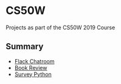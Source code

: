 # CS50W
Projects as part of the CS50W 2019 Course

## Summary
* [Flack Chatroom](https://github.com/adrianurdar/CS50W/tree/main/Flack-Chatroom)
* [Book Review](https://github.com/adrianurdar/CS50W/tree/main/Book-Review)
* [Survey Python](https://github.com/adrianurdar/CS50W/tree/main/Survey-Python)
